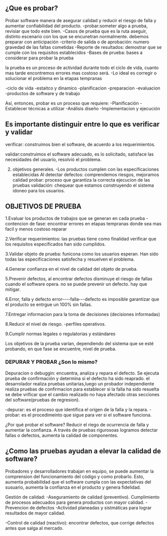 ## ¿Que es probar?

Probar software manera de asegurar calidad y reducir el riesgo de falla y aumentar confiabilidad del producto. 
-probar:someter algo a prueba, revisiar que todo este bien.
-Casos de prueba que es la ruta aseguir, distinto escenario con los que se encunetran normalmente. debemos preparar con anticipación 
-criterio de salida o de aprobación: numero gravedad de las faltas cometidas
-Reporte de resultados: demostrar que se cumple con los requisitos establecidos
-Bases de prueba: bases a considerar para probar la prueba

la prueba es un proceso de actividad durante todo el ciclo de vida, cuanto mas tarde encontremos errores mas costoso será. 
-Lo ideal es corregir o solucionar el problema en la etapas tempranas

-ciclo de vida
-estaitco y dinamico
-planificacion
-preparacion
-evaluacion
-productos de software y de trabajo

Así, entonces, probar es un proceso que requiere:
-Planificación
-Establecer técnicas a utilizar
-Análisis diseño
-Implementacion y ejecución 

## Es importante distinguir entre lo que es verificar y validar 

verificar: construimos bien el software, de acuerdo a los requerimientos.

validar:construimos el software adecuado, es lo solicitado, satisface las necesidades del usuario, resolvió el problema.


2. objetivos generales. 
-Los productos cumplen con las especificaciones establecidas 
Al detectar defectos: comprendemos riesgos, mejoramos calidad 
probar: proceso que garantiza la correcta ejecucion de las pruebas
validación: chequear que estamos construyendo el sistema idoneo para los usuarios. 

## OBJETIVOS DE PRUEBA

1.Evaluar los productos de trabajos que se generan en cada prueba 
-contencion de fase: encontrar errores en etapas tempranas donde sea mas facil y menos costoso reparar

2.Verificar requerimientos: las pruebas tiene como finalidad verificar que los requisitos especificados han sido cumplidos. 

3.Validar objeto de prueba: funicona como los usuarios esperan. Han sido todas las especificaciones satisfecha y resuelven el problema. 

4.Generar confianza en el nivel de calidad del objeto de prueba. 

5.Prevenir defectos, al encontrar defectos disminuye el riesgo de fallas cuando el software opera.
no se puede prevenir un defecto. hay que mitigar. 

6.Error, falla y defecto
error----falla---defecto
es imposible garantizar que el producto se entrgue un 100% sin fallas.

7.Entregar informacion para la toma de decisiones (decisiones informadas)

8.Reducir el nivel de riesgo. 
-perfiles operativos. 

9.Cumplir normas legales o regulatorias y estándares

Los objetivos de la prueba varían, dependiendo del sistema que se esté probando, en que fase se encuentre, nivel de prueba. 

### DEPURAR Y PROBAR ¿Son lo mismo?

Depuracion o debuggin: encuentra, analiza y repara el defecto. 
Se ejecuta prueba de confirmación y determina si el defecto ha sido reaprado. 
el desarrolador realiza pruebas unitarias,luego un probador independiente realiza pruebas de confirmacion para establecer si la falla ha sido resuelta 
se debe vrificar que el cambio realizado no haya afectado otras secciones del software(pruebas de regresion).

-depurar: es el proceso que identifica el origen de la falla y la repara.
-probar: es el procedimeinto que sigue para ver si el software funciona.

¿Por qué probar el software?
Reducir el riego de ocurrencia de falla y aumentar la confianza. 
A través de pruebas rigurosoas logramos detectar fallas o defectos, aumenta la calidad de componentes. 

## ¿Como las pruebas ayudan a elevar la calidad de software?
Probadores y desarrolladores trabajan en equipo, se puede aumentar la comprension del funcionamiento del  código y como probarlo. 
Esto, aumenta probabilidad que el software cumpla con las expectativas del susuario, aumenta la confianza en el producto y genera fidelidad.

Gestión de calidad:
-Aseguramiento de calidad (preventivo). 
Cumplimiento de procesos adecuados para genera productos con mayor calidad. 
-Prevencion de defectos 
-Actividad planeadas y sistmáticas para lograr resultados de mayor calidad.

-Control de calidad (reactivo): encontrar defectos, que corrige defectos antes que salga al mercado. 




